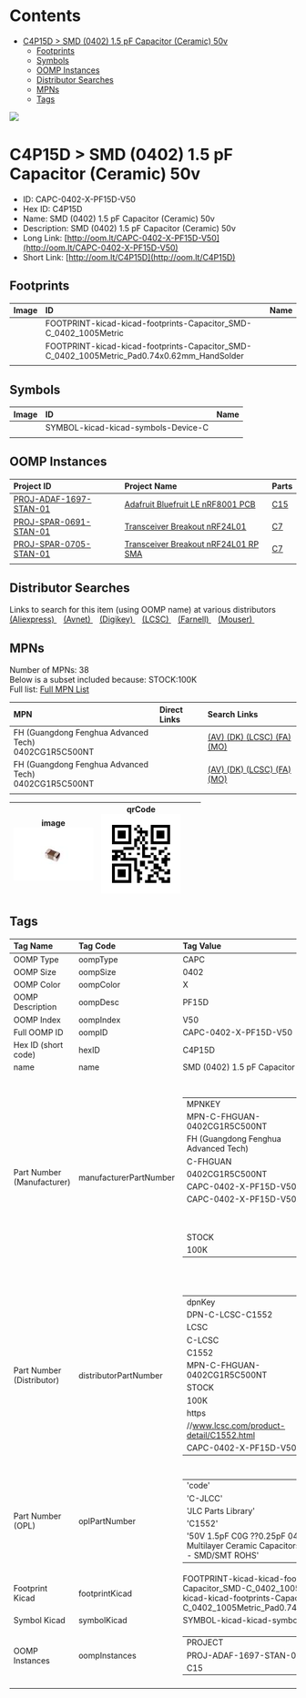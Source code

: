 



Contents
========

* [C4P15D > SMD (0402) 1.5 pF Capacitor (Ceramic) 50v](#c4p15d--smd-0402-15-pf-capacitor-ceramic-50v)
	* [Footprints](#footprints)
	* [Symbols](#symbols)
	* [OOMP Instances](#oomp-instances)
	* [Distributor Searches](#distributor-searches)
	* [MPNs](#mpns)
	* [Tags](#tags)
  
![][im]
# C4P15D > SMD (0402) 1.5 pF Capacitor (Ceramic) 50v

- ID: CAPC-0402-X-PF15D-V50
- Hex ID: C4P15D
- Name: SMD (0402) 1.5 pF Capacitor (Ceramic) 50v
- Description: SMD (0402) 1.5 pF Capacitor (Ceramic) 50v
- Long Link: [http://oom.lt/CAPC-0402-X-PF15D-V50](http://oom.lt/CAPC-0402-X-PF15D-V50)
- Short Link: [http://oom.lt/C4P15D](http://oom.lt/C4P15D)

## Footprints
  

|Image|ID|Name|
| :--- | :--- | :--- |
||FOOTPRINT-kicad-kicad-footprints-Capacitor_SMD-C_0402_1005Metric||
||FOOTPRINT-kicad-kicad-footprints-Capacitor_SMD-C_0402_1005Metric_Pad0.74x0.62mm_HandSolder||
||||

## Symbols
  

|Image|ID|Name|
| :--- | :--- | :--- |
|![]()|SYMBOL-kicad-kicad-symbols-Device-C||
||||

## OOMP Instances
  

|Project ID|Project Name|Parts|
| :--- | :--- | :--- |
|[PROJ-ADAF-1697-STAN-01](https://github.com/oomlout/oomlout_OOMP_projects_V2/tree/main/PROJ/ADAF/1697/STAN/01/)|[Adafruit Bluefruit LE nRF8001 PCB](https://github.com/oomlout/oomlout_OOMP_projects_V2/tree/main/PROJ/ADAF/1697/STAN/01/)|[C15](https://github.com/oomlout/oomlout_OOMP_projects_V2/tree/main/PROJ/ADAF/1697/STAN/01/)|
|[PROJ-SPAR-0691-STAN-01](https://github.com/oomlout/oomlout_OOMP_projects_V2/tree/main/PROJ/SPAR/0691/STAN/01/)|[Transceiver Breakout nRF24L01](https://github.com/oomlout/oomlout_OOMP_projects_V2/tree/main/PROJ/SPAR/0691/STAN/01/)|[C7](https://github.com/oomlout/oomlout_OOMP_projects_V2/tree/main/PROJ/SPAR/0691/STAN/01/)|
|[PROJ-SPAR-0705-STAN-01](https://github.com/oomlout/oomlout_OOMP_projects_V2/tree/main/PROJ/SPAR/0705/STAN/01/)|[Transceiver Breakout nRF24L01 RP SMA](https://github.com/oomlout/oomlout_OOMP_projects_V2/tree/main/PROJ/SPAR/0705/STAN/01/)|[C7](https://github.com/oomlout/oomlout_OOMP_projects_V2/tree/main/PROJ/SPAR/0705/STAN/01/)|
||||

## Distributor Searches
  
Links to search for this item (using OOMP name) at various distributors  
[(Aliexpress) ](https://www.aliexpress.com/wholesale?SearchText=1117SMD+0402+1.5+pF+Capacitor+Ceramic+50v)&nbsp;&nbsp;&nbsp;[(Avnet) ](https://www.avnet.com/shop/us/search/SMD+0402+1.5+pF+Capacitor+Ceramic+50v)&nbsp;&nbsp;&nbsp;[(Digikey) ](https://www.digikey.co.uk/en/products/result?s=SMD+0402+1.5+pF+Capacitor+Ceramic+50v)&nbsp;&nbsp;&nbsp;[(LCSC) ](https://www.lcsc.com/search?q=SMD+0402+1.5+pF+Capacitor+Ceramic+50v)&nbsp;&nbsp;&nbsp;[(Farnell) ](https://uk.farnell.com/search?st=SMD+0402+1.5+pF+Capacitor+Ceramic+50v)&nbsp;&nbsp;&nbsp;[(Mouser) ](https://www.mouser.com/c/?q=SMD+0402+1.5+pF+Capacitor+Ceramic+50v)&nbsp;&nbsp;&nbsp;
## MPNs
  
Number of MPNs: 38<br>Below is a subset included because: STOCK:100K <br>Full list: [Full MPN List](MPNLIST.md)  

|MPN|Direct Links|Search Links|
| :--- | :--- | :--- |
|FH (Guangdong Fenghua Advanced Tech)<br>0402CG1R5C500NT||[(AV) ](https://www.avnet.com/shop/us/search/0402CG1R5C500NT)[(DK) ](https://www.digikey.co.uk/products/en?keywords=0402CG1R5C500NT)[(LCSC) ](https://www.lcsc.com/search?q=0402CG1R5C500NT)[(FA) ](https://uk.farnell.com/search?st=0402CG1R5C500NT)[(MO) ](https://www.mouser.com/c/?q=0402CG1R5C500NT)|
|FH (Guangdong Fenghua Advanced Tech)<br>0402CG1R5C500NT||[(AV) ](https://www.avnet.com/shop/us/search/0402CG1R5C500NT)[(DK) ](https://www.digikey.co.uk/products/en?keywords=0402CG1R5C500NT)[(LCSC) ](https://www.lcsc.com/search?q=0402CG1R5C500NT)[(FA) ](https://uk.farnell.com/search?st=0402CG1R5C500NT)[(MO) ](https://www.mouser.com/c/?q=0402CG1R5C500NT)|
||||
  

|image<br>[![](https://raw.githubusercontent.com/oomlout/oomlout_OOMP_parts_V2/main/CAPC/0402/X/PF15D/V50/image_140.jpg)](https://github.com/oomlout/oomlout_OOMP_parts_V2/tree/main/CAPC/0402/X/PF15D/V50/image.jpg)|qrCode<br>[![](https://raw.githubusercontent.com/oomlout/oomlout_OOMP_parts_V2/main/CAPC/0402/X/PF15D/V50/qrCode_140.png)](https://github.com/oomlout/oomlout_OOMP_parts_V2/tree/main/CAPC/0402/X/PF15D/V50/qrCode.png)|||
| :---: | :---: | :---: | :---: |

## Tags
  

|Tag Name|Tag Code|Tag Value|
| :--- | :--- | :--- |
|OOMP Type|oompType|CAPC|
|OOMP Size|oompSize|0402|
|OOMP Color|oompColor|X|
|OOMP Description|oompDesc|PF15D|
|OOMP Index|oompIndex|V50|
|Full OOMP ID|oompID|CAPC-0402-X-PF15D-V50|
|Hex ID (short code)|hexID|C4P15D|
|name|name|SMD (0402) 1.5 pF Capacitor (Ceramic) 50v|
|Part Number (Manufacturer)|manufacturerPartNumber|<table><tr><td>MPNKEY</td></tr><tr><td> MPN-C-FHGUAN-0402CG1R5C500NT</td><td> MANUFACTURER</td></tr><tr><td> FH (Guangdong Fenghua Advanced Tech)</td><td> MANUCODE</td></tr><tr><td> C-FHGUAN</td><td> MPN</td></tr><tr><td> 0402CG1R5C500NT</td><td> OOMPIDPARTIAL</td></tr><tr><td> CAPC-0402-X-PF15D-V50</td><td> OOMPID</td></tr><tr><td> CAPC-0402-X-PF15D-V50</td><td> LINK</td></tr><tr><td> </td><td> DESCRIPTION</td></tr><tr><td> </td><td> TAGS</td></tr><tr><td> STOCK</td></tr><tr><td>100K</td></tr></table></td><td> <table><tr><td>MPNKEY</td></tr><tr><td> MPN-C-MURATA-GJM1555C1H1R5WB01D</td><td> MANUFACTURER</td></tr><tr><td> Murata Electronics</td><td> MANUCODE</td></tr><tr><td> C-MURATA</td><td> MPN</td></tr><tr><td> GJM1555C1H1R5WB01D</td><td> OOMPIDPARTIAL</td></tr><tr><td> CAPC-0402-X-PF15D-V50</td><td> OOMPID</td></tr><tr><td> CAPC-0402-X-PF15D-V50</td><td> LINK</td></tr><tr><td> </td><td> DESCRIPTION</td></tr><tr><td> </td><td> TAGS</td></tr><tr><td> STOCK</td></tr><tr><td>1K</td></tr></table></td><td> <table><tr><td>MPNKEY</td></tr><tr><td> MPN-C-MURATA-GRM1555C1H1R5CA01D</td><td> MANUFACTURER</td></tr><tr><td> Murata Electronics</td><td> MANUCODE</td></tr><tr><td> C-MURATA</td><td> MPN</td></tr><tr><td> GRM1555C1H1R5CA01D</td><td> OOMPIDPARTIAL</td></tr><tr><td> CAPC-0402-X-PF15D-V50</td><td> OOMPID</td></tr><tr><td> CAPC-0402-X-PF15D-V50</td><td> LINK</td></tr><tr><td> </td><td> DESCRIPTION</td></tr><tr><td> </td><td> TAGS</td></tr><tr><td> STOCK</td></tr><tr><td>1K</td></tr></table></td><td> <table><tr><td>MPNKEY</td></tr><tr><td> MPN-C-EYANGS-C0402C0G1R5C500NTB</td><td> MANUFACTURER</td></tr><tr><td> EYANG(Shenzhen Eyang Tech Development)</td><td> MANUCODE</td></tr><tr><td> C-EYANGS</td><td> MPN</td></tr><tr><td> C0402C0G1R5C500NTB</td><td> OOMPIDPARTIAL</td></tr><tr><td> CAPC-0402-X-PF15D-V50</td><td> OOMPID</td></tr><tr><td> CAPC-0402-X-PF15D-V50</td><td> LINK</td></tr><tr><td> </td><td> DESCRIPTION</td></tr><tr><td> </td><td> TAGS</td></tr><tr><td> STOCK</td></tr><tr><td>10K</td></tr></table></td><td> <table><tr><td>MPNKEY</td></tr><tr><td> MPN-C-MURATA-GCM1555C1H1R5CA16D</td><td> MANUFACTURER</td></tr><tr><td> Murata Electronics</td><td> MANUCODE</td></tr><tr><td> C-MURATA</td><td> MPN</td></tr><tr><td> GCM1555C1H1R5CA16D</td><td> OOMPIDPARTIAL</td></tr><tr><td> CAPC-0402-X-PF15D-V50</td><td> OOMPID</td></tr><tr><td> CAPC-0402-X-PF15D-V50</td><td> LINK</td></tr><tr><td> </td><td> DESCRIPTION</td></tr><tr><td> </td><td> TAGS</td></tr><tr><td> </td></tr></table></td><td> <table><tr><td>MPNKEY</td></tr><tr><td> MPN-C-DARFON-C1005NP0159CGTS</td><td> MANUFACTURER</td></tr><tr><td> Darfon Elec</td><td> MANUCODE</td></tr><tr><td> C-DARFON</td><td> MPN</td></tr><tr><td> C1005NP0159CGTS</td><td> OOMPIDPARTIAL</td></tr><tr><td> CAPC-0402-X-PF15D-V50</td><td> OOMPID</td></tr><tr><td> CAPC-0402-X-PF15D-V50</td><td> LINK</td></tr><tr><td> </td><td> DESCRIPTION</td></tr><tr><td> </td><td> TAGS</td></tr><tr><td> </td></tr></table></td><td> <table><tr><td>MPNKEY</td></tr><tr><td> MPN-C-SAMSUN-CL05C1R5CB5NNNC</td><td> MANUFACTURER</td></tr><tr><td> Samsung Electro-Mechanics</td><td> MANUCODE</td></tr><tr><td> C-SAMSUN</td><td> MPN</td></tr><tr><td> CL05C1R5CB5NNNC</td><td> OOMPIDPARTIAL</td></tr><tr><td> CAPC-0402-X-PF15D-V50</td><td> OOMPID</td></tr><tr><td> CAPC-0402-X-PF15D-V50</td><td> LINK</td></tr><tr><td> </td><td> DESCRIPTION</td></tr><tr><td> </td><td> TAGS</td></tr><tr><td> STOCK</td></tr><tr><td>1K</td></tr></table></td><td> <table><tr><td>MPNKEY</td></tr><tr><td> MPN-C-WALSIN-RF15N1R5A500CT</td><td> MANUFACTURER</td></tr><tr><td> Walsin Tech Corp</td><td> MANUCODE</td></tr><tr><td> C-WALSIN</td><td> MPN</td></tr><tr><td> RF15N1R5A500CT</td><td> OOMPIDPARTIAL</td></tr><tr><td> CAPC-0402-X-PF15D-V50</td><td> OOMPID</td></tr><tr><td> CAPC-0402-X-PF15D-V50</td><td> LINK</td></tr><tr><td> </td><td> DESCRIPTION</td></tr><tr><td> </td><td> TAGS</td></tr><tr><td> </td></tr></table></td><td> <table><tr><td>MPNKEY</td></tr><tr><td> MPN-C-YAGEO-CC0402CRNPO9BN1R5</td><td> MANUFACTURER</td></tr><tr><td> YAGEO</td><td> MANUCODE</td></tr><tr><td> C-YAGEO</td><td> MPN</td></tr><tr><td> CC0402CRNPO9BN1R5</td><td> OOMPIDPARTIAL</td></tr><tr><td> CAPC-0402-X-PF15D-V50</td><td> OOMPID</td></tr><tr><td> CAPC-0402-X-PF15D-V50</td><td> LINK</td></tr><tr><td> </td><td> DESCRIPTION</td></tr><tr><td> </td><td> TAGS</td></tr><tr><td> STOCK</td></tr><tr><td>1K</td></tr></table></td><td> <table><tr><td>MPNKEY</td></tr><tr><td> MPN-C-DARFON-C1005NP0159CGT</td><td> MANUFACTURER</td></tr><tr><td> Darfon Elec</td><td> MANUCODE</td></tr><tr><td> C-DARFON</td><td> MPN</td></tr><tr><td> C1005NP0159CGT</td><td> OOMPIDPARTIAL</td></tr><tr><td> CAPC-0402-X-PF15D-V50</td><td> OOMPID</td></tr><tr><td> CAPC-0402-X-PF15D-V50</td><td> LINK</td></tr><tr><td> </td><td> DESCRIPTION</td></tr><tr><td> </td><td> TAGS</td></tr><tr><td> </td></tr></table></td><td> <table><tr><td>MPNKEY</td></tr><tr><td> MPN-C-YAGEO-CQ0402ARNPO9BN1R5</td><td> MANUFACTURER</td></tr><tr><td> YAGEO</td><td> MANUCODE</td></tr><tr><td> C-YAGEO</td><td> MPN</td></tr><tr><td> CQ0402ARNPO9BN1R5</td><td> OOMPIDPARTIAL</td></tr><tr><td> CAPC-0402-X-PF15D-V50</td><td> OOMPID</td></tr><tr><td> CAPC-0402-X-PF15D-V50</td><td> LINK</td></tr><tr><td> </td><td> DESCRIPTION</td></tr><tr><td> </td><td> TAGS</td></tr><tr><td> STOCK</td></tr><tr><td>1K</td></tr></table></td><td> <table><tr><td>MPNKEY</td></tr><tr><td> MPN-C-TDK-CGA2B2C0G1H1R5CT0Y0F</td><td> MANUFACTURER</td></tr><tr><td> TDK</td><td> MANUCODE</td></tr><tr><td> C-TDK</td><td> MPN</td></tr><tr><td> CGA2B2C0G1H1R5CT0Y0F</td><td> OOMPIDPARTIAL</td></tr><tr><td> CAPC-0402-X-PF15D-V50</td><td> OOMPID</td></tr><tr><td> CAPC-0402-X-PF15D-V50</td><td> LINK</td></tr><tr><td> </td><td> DESCRIPTION</td></tr><tr><td> </td><td> TAGS</td></tr><tr><td> </td></tr></table></td><td> <table><tr><td>MPNKEY</td></tr><tr><td> MPN-C-TAIYOY-UMK105CG1R5CV-F</td><td> MANUFACTURER</td></tr><tr><td> Taiyo Yuden</td><td> MANUCODE</td></tr><tr><td> C-TAIYOY</td><td> MPN</td></tr><tr><td> UMK105CG1R5CV-F</td><td> OOMPIDPARTIAL</td></tr><tr><td> CAPC-0402-X-PF15D-V50</td><td> OOMPID</td></tr><tr><td> CAPC-0402-X-PF15D-V50</td><td> LINK</td></tr><tr><td> </td><td> DESCRIPTION</td></tr><tr><td> </td><td> TAGS</td></tr><tr><td> </td></tr></table></td><td> <table><tr><td>MPNKEY</td></tr><tr><td> MPN-C-WALSIN-0402N1R5C500CT</td><td> MANUFACTURER</td></tr><tr><td> Walsin Tech Corp</td><td> MANUCODE</td></tr><tr><td> C-WALSIN</td><td> MPN</td></tr><tr><td> 0402N1R5C500CT</td><td> OOMPIDPARTIAL</td></tr><tr><td> CAPC-0402-X-PF15D-V50</td><td> OOMPID</td></tr><tr><td> CAPC-0402-X-PF15D-V50</td><td> LINK</td></tr><tr><td> </td><td> DESCRIPTION</td></tr><tr><td> </td><td> TAGS</td></tr><tr><td> STOCK</td></tr><tr><td>10K</td></tr></table></td><td> <table><tr><td>MPNKEY</td></tr><tr><td> MPN-C-MURATA-GJM1555C1H1R5CB01D</td><td> MANUFACTURER</td></tr><tr><td> Murata Electronics</td><td> MANUCODE</td></tr><tr><td> C-MURATA</td><td> MPN</td></tr><tr><td> GJM1555C1H1R5CB01D</td><td> OOMPIDPARTIAL</td></tr><tr><td> CAPC-0402-X-PF15D-V50</td><td> OOMPID</td></tr><tr><td> CAPC-0402-X-PF15D-V50</td><td> LINK</td></tr><tr><td> </td><td> DESCRIPTION</td></tr><tr><td> </td><td> TAGS</td></tr><tr><td> STOCK</td></tr><tr><td>10K</td></tr></table></td><td> <table><tr><td>MPNKEY</td></tr><tr><td> MPN-C-PSAPRO-FN15N1R5C500PNG</td><td> MANUFACTURER</td></tr><tr><td> PSA(Prosperity Dielectrics)</td><td> MANUCODE</td></tr><tr><td> C-PSAPRO</td><td> MPN</td></tr><tr><td> FN15N1R5C500PNG</td><td> OOMPIDPARTIAL</td></tr><tr><td> CAPC-0402-X-PF15D-V50</td><td> OOMPID</td></tr><tr><td> CAPC-0402-X-PF15D-V50</td><td> LINK</td></tr><tr><td> </td><td> DESCRIPTION</td></tr><tr><td> </td><td> TAGS</td></tr><tr><td> </td></tr></table></td><td> <table><tr><td>MPNKEY</td></tr><tr><td> MPN-C-KYOCER-04025A1R5CAT2A</td><td> MANUFACTURER</td></tr><tr><td> Kyocera AVX</td><td> MANUCODE</td></tr><tr><td> C-KYOCER</td><td> MPN</td></tr><tr><td> 04025A1R5CAT2A</td><td> OOMPIDPARTIAL</td></tr><tr><td> CAPC-0402-X-PF15D-V50</td><td> OOMPID</td></tr><tr><td> CAPC-0402-X-PF15D-V50</td><td> LINK</td></tr><tr><td> </td><td> DESCRIPTION</td></tr><tr><td> </td><td> TAGS</td></tr><tr><td> </td></tr></table></td><td> <table><tr><td>MPNKEY</td></tr><tr><td> MPN-C-VIIYON-V1R5C0402COG500NBT</td><td> MANUFACTURER</td></tr><tr><td> VIIYONG</td><td> MANUCODE</td></tr><tr><td> C-VIIYON</td><td> MPN</td></tr><tr><td> V1R5C0402COG500NBT</td><td> OOMPIDPARTIAL</td></tr><tr><td> CAPC-0402-X-PF15D-V50</td><td> OOMPID</td></tr><tr><td> CAPC-0402-X-PF15D-V50</td><td> LINK</td></tr><tr><td> </td><td> DESCRIPTION</td></tr><tr><td> </td><td> TAGS</td></tr><tr><td> </td></tr></table></td><td> <table><tr><td>MPNKEY</td></tr><tr><td> MPN-C-VISHAY-VJ0402A1R5CLAAJ32</td><td> MANUFACTURER</td></tr><tr><td> Vishay Intertech</td><td> MANUCODE</td></tr><tr><td> C-VISHAY</td><td> MPN</td></tr><tr><td> VJ0402A1R5CLAAJ32</td><td> OOMPIDPARTIAL</td></tr><tr><td> CAPC-0402-X-PF15D-V50</td><td> OOMPID</td></tr><tr><td> CAPC-0402-X-PF15D-V50</td><td> LINK</td></tr><tr><td> </td><td> DESCRIPTION</td></tr><tr><td> </td><td> TAGS</td></tr><tr><td> </td></tr></table></td><td> <table><tr><td>MPNKEY</td></tr><tr><td> MPN-C-FHGUAN-0402CG1R5C500NT</td><td> MANUFACTURER</td></tr><tr><td> FH (Guangdong Fenghua Advanced Tech)</td><td> MANUCODE</td></tr><tr><td> C-FHGUAN</td><td> MPN</td></tr><tr><td> 0402CG1R5C500NT</td><td> OOMPIDPARTIAL</td></tr><tr><td> CAPC-0402-X-PF15D-V50</td><td> OOMPID</td></tr><tr><td> CAPC-0402-X-PF15D-V50</td><td> LINK</td></tr><tr><td> </td><td> DESCRIPTION</td></tr><tr><td> </td><td> TAGS</td></tr><tr><td> STOCK</td></tr><tr><td>100K</td></tr></table></td><td> <table><tr><td>MPNKEY</td></tr><tr><td> MPN-C-MURATA-GJM1555C1H1R5WB01D</td><td> MANUFACTURER</td></tr><tr><td> Murata Electronics</td><td> MANUCODE</td></tr><tr><td> C-MURATA</td><td> MPN</td></tr><tr><td> GJM1555C1H1R5WB01D</td><td> OOMPIDPARTIAL</td></tr><tr><td> CAPC-0402-X-PF15D-V50</td><td> OOMPID</td></tr><tr><td> CAPC-0402-X-PF15D-V50</td><td> LINK</td></tr><tr><td> </td><td> DESCRIPTION</td></tr><tr><td> </td><td> TAGS</td></tr><tr><td> STOCK</td></tr><tr><td>1K</td></tr></table></td><td> <table><tr><td>MPNKEY</td></tr><tr><td> MPN-C-MURATA-GRM1555C1H1R5CA01D</td><td> MANUFACTURER</td></tr><tr><td> Murata Electronics</td><td> MANUCODE</td></tr><tr><td> C-MURATA</td><td> MPN</td></tr><tr><td> GRM1555C1H1R5CA01D</td><td> OOMPIDPARTIAL</td></tr><tr><td> CAPC-0402-X-PF15D-V50</td><td> OOMPID</td></tr><tr><td> CAPC-0402-X-PF15D-V50</td><td> LINK</td></tr><tr><td> </td><td> DESCRIPTION</td></tr><tr><td> </td><td> TAGS</td></tr><tr><td> STOCK</td></tr><tr><td>1K</td></tr></table></td><td> <table><tr><td>MPNKEY</td></tr><tr><td> MPN-C-EYANGS-C0402C0G1R5C500NTB</td><td> MANUFACTURER</td></tr><tr><td> EYANG(Shenzhen Eyang Tech Development)</td><td> MANUCODE</td></tr><tr><td> C-EYANGS</td><td> MPN</td></tr><tr><td> C0402C0G1R5C500NTB</td><td> OOMPIDPARTIAL</td></tr><tr><td> CAPC-0402-X-PF15D-V50</td><td> OOMPID</td></tr><tr><td> CAPC-0402-X-PF15D-V50</td><td> LINK</td></tr><tr><td> </td><td> DESCRIPTION</td></tr><tr><td> </td><td> TAGS</td></tr><tr><td> STOCK</td></tr><tr><td>10K</td></tr></table></td><td> <table><tr><td>MPNKEY</td></tr><tr><td> MPN-C-MURATA-GCM1555C1H1R5CA16D</td><td> MANUFACTURER</td></tr><tr><td> Murata Electronics</td><td> MANUCODE</td></tr><tr><td> C-MURATA</td><td> MPN</td></tr><tr><td> GCM1555C1H1R5CA16D</td><td> OOMPIDPARTIAL</td></tr><tr><td> CAPC-0402-X-PF15D-V50</td><td> OOMPID</td></tr><tr><td> CAPC-0402-X-PF15D-V50</td><td> LINK</td></tr><tr><td> </td><td> DESCRIPTION</td></tr><tr><td> </td><td> TAGS</td></tr><tr><td> </td></tr></table></td><td> <table><tr><td>MPNKEY</td></tr><tr><td> MPN-C-DARFON-C1005NP0159CGTS</td><td> MANUFACTURER</td></tr><tr><td> Darfon Elec</td><td> MANUCODE</td></tr><tr><td> C-DARFON</td><td> MPN</td></tr><tr><td> C1005NP0159CGTS</td><td> OOMPIDPARTIAL</td></tr><tr><td> CAPC-0402-X-PF15D-V50</td><td> OOMPID</td></tr><tr><td> CAPC-0402-X-PF15D-V50</td><td> LINK</td></tr><tr><td> </td><td> DESCRIPTION</td></tr><tr><td> </td><td> TAGS</td></tr><tr><td> </td></tr></table></td><td> <table><tr><td>MPNKEY</td></tr><tr><td> MPN-C-SAMSUN-CL05C1R5CB5NNNC</td><td> MANUFACTURER</td></tr><tr><td> Samsung Electro-Mechanics</td><td> MANUCODE</td></tr><tr><td> C-SAMSUN</td><td> MPN</td></tr><tr><td> CL05C1R5CB5NNNC</td><td> OOMPIDPARTIAL</td></tr><tr><td> CAPC-0402-X-PF15D-V50</td><td> OOMPID</td></tr><tr><td> CAPC-0402-X-PF15D-V50</td><td> LINK</td></tr><tr><td> </td><td> DESCRIPTION</td></tr><tr><td> </td><td> TAGS</td></tr><tr><td> STOCK</td></tr><tr><td>1K</td></tr></table></td><td> <table><tr><td>MPNKEY</td></tr><tr><td> MPN-C-WALSIN-RF15N1R5A500CT</td><td> MANUFACTURER</td></tr><tr><td> Walsin Tech Corp</td><td> MANUCODE</td></tr><tr><td> C-WALSIN</td><td> MPN</td></tr><tr><td> RF15N1R5A500CT</td><td> OOMPIDPARTIAL</td></tr><tr><td> CAPC-0402-X-PF15D-V50</td><td> OOMPID</td></tr><tr><td> CAPC-0402-X-PF15D-V50</td><td> LINK</td></tr><tr><td> </td><td> DESCRIPTION</td></tr><tr><td> </td><td> TAGS</td></tr><tr><td> </td></tr></table></td><td> <table><tr><td>MPNKEY</td></tr><tr><td> MPN-C-YAGEO-CC0402CRNPO9BN1R5</td><td> MANUFACTURER</td></tr><tr><td> YAGEO</td><td> MANUCODE</td></tr><tr><td> C-YAGEO</td><td> MPN</td></tr><tr><td> CC0402CRNPO9BN1R5</td><td> OOMPIDPARTIAL</td></tr><tr><td> CAPC-0402-X-PF15D-V50</td><td> OOMPID</td></tr><tr><td> CAPC-0402-X-PF15D-V50</td><td> LINK</td></tr><tr><td> </td><td> DESCRIPTION</td></tr><tr><td> </td><td> TAGS</td></tr><tr><td> STOCK</td></tr><tr><td>1K</td></tr></table></td><td> <table><tr><td>MPNKEY</td></tr><tr><td> MPN-C-DARFON-C1005NP0159CGT</td><td> MANUFACTURER</td></tr><tr><td> Darfon Elec</td><td> MANUCODE</td></tr><tr><td> C-DARFON</td><td> MPN</td></tr><tr><td> C1005NP0159CGT</td><td> OOMPIDPARTIAL</td></tr><tr><td> CAPC-0402-X-PF15D-V50</td><td> OOMPID</td></tr><tr><td> CAPC-0402-X-PF15D-V50</td><td> LINK</td></tr><tr><td> </td><td> DESCRIPTION</td></tr><tr><td> </td><td> TAGS</td></tr><tr><td> </td></tr></table></td><td> <table><tr><td>MPNKEY</td></tr><tr><td> MPN-C-YAGEO-CQ0402ARNPO9BN1R5</td><td> MANUFACTURER</td></tr><tr><td> YAGEO</td><td> MANUCODE</td></tr><tr><td> C-YAGEO</td><td> MPN</td></tr><tr><td> CQ0402ARNPO9BN1R5</td><td> OOMPIDPARTIAL</td></tr><tr><td> CAPC-0402-X-PF15D-V50</td><td> OOMPID</td></tr><tr><td> CAPC-0402-X-PF15D-V50</td><td> LINK</td></tr><tr><td> </td><td> DESCRIPTION</td></tr><tr><td> </td><td> TAGS</td></tr><tr><td> STOCK</td></tr><tr><td>1K</td></tr></table></td><td> <table><tr><td>MPNKEY</td></tr><tr><td> MPN-C-TDK-CGA2B2C0G1H1R5CT0Y0F</td><td> MANUFACTURER</td></tr><tr><td> TDK</td><td> MANUCODE</td></tr><tr><td> C-TDK</td><td> MPN</td></tr><tr><td> CGA2B2C0G1H1R5CT0Y0F</td><td> OOMPIDPARTIAL</td></tr><tr><td> CAPC-0402-X-PF15D-V50</td><td> OOMPID</td></tr><tr><td> CAPC-0402-X-PF15D-V50</td><td> LINK</td></tr><tr><td> </td><td> DESCRIPTION</td></tr><tr><td> </td><td> TAGS</td></tr><tr><td> </td></tr></table></td><td> <table><tr><td>MPNKEY</td></tr><tr><td> MPN-C-TAIYOY-UMK105CG1R5CV-F</td><td> MANUFACTURER</td></tr><tr><td> Taiyo Yuden</td><td> MANUCODE</td></tr><tr><td> C-TAIYOY</td><td> MPN</td></tr><tr><td> UMK105CG1R5CV-F</td><td> OOMPIDPARTIAL</td></tr><tr><td> CAPC-0402-X-PF15D-V50</td><td> OOMPID</td></tr><tr><td> CAPC-0402-X-PF15D-V50</td><td> LINK</td></tr><tr><td> </td><td> DESCRIPTION</td></tr><tr><td> </td><td> TAGS</td></tr><tr><td> </td></tr></table></td><td> <table><tr><td>MPNKEY</td></tr><tr><td> MPN-C-WALSIN-0402N1R5C500CT</td><td> MANUFACTURER</td></tr><tr><td> Walsin Tech Corp</td><td> MANUCODE</td></tr><tr><td> C-WALSIN</td><td> MPN</td></tr><tr><td> 0402N1R5C500CT</td><td> OOMPIDPARTIAL</td></tr><tr><td> CAPC-0402-X-PF15D-V50</td><td> OOMPID</td></tr><tr><td> CAPC-0402-X-PF15D-V50</td><td> LINK</td></tr><tr><td> </td><td> DESCRIPTION</td></tr><tr><td> </td><td> TAGS</td></tr><tr><td> STOCK</td></tr><tr><td>10K</td></tr></table></td><td> <table><tr><td>MPNKEY</td></tr><tr><td> MPN-C-MURATA-GJM1555C1H1R5CB01D</td><td> MANUFACTURER</td></tr><tr><td> Murata Electronics</td><td> MANUCODE</td></tr><tr><td> C-MURATA</td><td> MPN</td></tr><tr><td> GJM1555C1H1R5CB01D</td><td> OOMPIDPARTIAL</td></tr><tr><td> CAPC-0402-X-PF15D-V50</td><td> OOMPID</td></tr><tr><td> CAPC-0402-X-PF15D-V50</td><td> LINK</td></tr><tr><td> </td><td> DESCRIPTION</td></tr><tr><td> </td><td> TAGS</td></tr><tr><td> STOCK</td></tr><tr><td>10K</td></tr></table></td><td> <table><tr><td>MPNKEY</td></tr><tr><td> MPN-C-PSAPRO-FN15N1R5C500PNG</td><td> MANUFACTURER</td></tr><tr><td> PSA(Prosperity Dielectrics)</td><td> MANUCODE</td></tr><tr><td> C-PSAPRO</td><td> MPN</td></tr><tr><td> FN15N1R5C500PNG</td><td> OOMPIDPARTIAL</td></tr><tr><td> CAPC-0402-X-PF15D-V50</td><td> OOMPID</td></tr><tr><td> CAPC-0402-X-PF15D-V50</td><td> LINK</td></tr><tr><td> </td><td> DESCRIPTION</td></tr><tr><td> </td><td> TAGS</td></tr><tr><td> </td></tr></table></td><td> <table><tr><td>MPNKEY</td></tr><tr><td> MPN-C-KYOCER-04025A1R5CAT2A</td><td> MANUFACTURER</td></tr><tr><td> Kyocera AVX</td><td> MANUCODE</td></tr><tr><td> C-KYOCER</td><td> MPN</td></tr><tr><td> 04025A1R5CAT2A</td><td> OOMPIDPARTIAL</td></tr><tr><td> CAPC-0402-X-PF15D-V50</td><td> OOMPID</td></tr><tr><td> CAPC-0402-X-PF15D-V50</td><td> LINK</td></tr><tr><td> </td><td> DESCRIPTION</td></tr><tr><td> </td><td> TAGS</td></tr><tr><td> </td></tr></table></td><td> <table><tr><td>MPNKEY</td></tr><tr><td> MPN-C-VIIYON-V1R5C0402COG500NBT</td><td> MANUFACTURER</td></tr><tr><td> VIIYONG</td><td> MANUCODE</td></tr><tr><td> C-VIIYON</td><td> MPN</td></tr><tr><td> V1R5C0402COG500NBT</td><td> OOMPIDPARTIAL</td></tr><tr><td> CAPC-0402-X-PF15D-V50</td><td> OOMPID</td></tr><tr><td> CAPC-0402-X-PF15D-V50</td><td> LINK</td></tr><tr><td> </td><td> DESCRIPTION</td></tr><tr><td> </td><td> TAGS</td></tr><tr><td> </td></tr></table></td><td> <table><tr><td>MPNKEY</td></tr><tr><td> MPN-C-VISHAY-VJ0402A1R5CLAAJ32</td><td> MANUFACTURER</td></tr><tr><td> Vishay Intertech</td><td> MANUCODE</td></tr><tr><td> C-VISHAY</td><td> MPN</td></tr><tr><td> VJ0402A1R5CLAAJ32</td><td> OOMPIDPARTIAL</td></tr><tr><td> CAPC-0402-X-PF15D-V50</td><td> OOMPID</td></tr><tr><td> CAPC-0402-X-PF15D-V50</td><td> LINK</td></tr><tr><td> </td><td> DESCRIPTION</td></tr><tr><td> </td><td> TAGS</td></tr><tr><td> </td></tr></table>|
|Part Number (Distributor)|distributorPartNumber|<table><tr><td>dpnKey</td></tr><tr><td> DPN-C-LCSC-C1552</td><td> DISTRIBUTOR</td></tr><tr><td> LCSC</td><td> DISTRCODE</td></tr><tr><td> C-LCSC</td><td> DPN</td></tr><tr><td> C1552</td><td> MPN</td></tr><tr><td> MPN-C-FHGUAN-0402CG1R5C500NT</td><td> TAGS</td></tr><tr><td> STOCK</td></tr><tr><td>100K</td><td> LINK</td></tr><tr><td> https</td></tr><tr><td>//www.lcsc.com/product-detail/C1552.html</td><td> OOMPID</td></tr><tr><td> CAPC-0402-X-PF15D-V50</td></tr></table></td><td> <table><tr><td>dpnKey</td></tr><tr><td> DPN-C-LCSC-C76901</td><td> DISTRIBUTOR</td></tr><tr><td> LCSC</td><td> DISTRCODE</td></tr><tr><td> C-LCSC</td><td> DPN</td></tr><tr><td> C76901</td><td> MPN</td></tr><tr><td> MPN-C-MURATA-GJM1555C1H1R5WB01D</td><td> TAGS</td></tr><tr><td> STOCK</td></tr><tr><td>1K</td><td> LINK</td></tr><tr><td> https</td></tr><tr><td>//www.lcsc.com/product-detail/C76901.html</td><td> OOMPID</td></tr><tr><td> CAPC-0402-X-PF15D-V50</td></tr></table></td><td> <table><tr><td>dpnKey</td></tr><tr><td> DPN-C-LCSC-C76958</td><td> DISTRIBUTOR</td></tr><tr><td> LCSC</td><td> DISTRCODE</td></tr><tr><td> C-LCSC</td><td> DPN</td></tr><tr><td> C76958</td><td> MPN</td></tr><tr><td> MPN-C-MURATA-GRM1555C1H1R5CA01D</td><td> TAGS</td></tr><tr><td> STOCK</td></tr><tr><td>1K</td><td> LINK</td></tr><tr><td> https</td></tr><tr><td>//www.lcsc.com/product-detail/C76958.html</td><td> OOMPID</td></tr><tr><td> CAPC-0402-X-PF15D-V50</td></tr></table></td><td> <table><tr><td>dpnKey</td></tr><tr><td> DPN-C-LCSC-C115615</td><td> DISTRIBUTOR</td></tr><tr><td> LCSC</td><td> DISTRCODE</td></tr><tr><td> C-LCSC</td><td> DPN</td></tr><tr><td> C115615</td><td> MPN</td></tr><tr><td> MPN-C-EYANGS-C0402C0G1R5C500NTB</td><td> TAGS</td></tr><tr><td> STOCK</td></tr><tr><td>10K</td><td> LINK</td></tr><tr><td> https</td></tr><tr><td>//www.lcsc.com/product-detail/C115615.html</td><td> OOMPID</td></tr><tr><td> CAPC-0402-X-PF15D-V50</td></tr></table></td><td> <table><tr><td>dpnKey</td></tr><tr><td> DPN-C-LCSC-C126501</td><td> DISTRIBUTOR</td></tr><tr><td> LCSC</td><td> DISTRCODE</td></tr><tr><td> C-LCSC</td><td> DPN</td></tr><tr><td> C126501</td><td> MPN</td></tr><tr><td> MPN-C-MURATA-GCM1555C1H1R5CA16D</td><td> TAGS</td></tr><tr><td> </td><td> LINK</td></tr><tr><td> https</td></tr><tr><td>//www.lcsc.com/product-detail/C126501.html</td><td> OOMPID</td></tr><tr><td> CAPC-0402-X-PF15D-V50</td></tr></table></td><td> <table><tr><td>dpnKey</td></tr><tr><td> DPN-C-LCSC-C147344</td><td> DISTRIBUTOR</td></tr><tr><td> LCSC</td><td> DISTRCODE</td></tr><tr><td> C-LCSC</td><td> DPN</td></tr><tr><td> C147344</td><td> MPN</td></tr><tr><td> MPN-C-DARFON-C1005NP0159CGTS</td><td> TAGS</td></tr><tr><td> </td><td> LINK</td></tr><tr><td> https</td></tr><tr><td>//www.lcsc.com/product-detail/C147344.html</td><td> OOMPID</td></tr><tr><td> CAPC-0402-X-PF15D-V50</td></tr></table></td><td> <table><tr><td>dpnKey</td></tr><tr><td> DPN-C-LCSC-C170150</td><td> DISTRIBUTOR</td></tr><tr><td> LCSC</td><td> DISTRCODE</td></tr><tr><td> C-LCSC</td><td> DPN</td></tr><tr><td> C170150</td><td> MPN</td></tr><tr><td> MPN-C-SAMSUN-CL05C1R5CB5NNNC</td><td> TAGS</td></tr><tr><td> STOCK</td></tr><tr><td>1K</td><td> LINK</td></tr><tr><td> https</td></tr><tr><td>//www.lcsc.com/product-detail/C170150.html</td><td> OOMPID</td></tr><tr><td> CAPC-0402-X-PF15D-V50</td></tr></table></td><td> <table><tr><td>dpnKey</td></tr><tr><td> DPN-C-LCSC-C172850</td><td> DISTRIBUTOR</td></tr><tr><td> LCSC</td><td> DISTRCODE</td></tr><tr><td> C-LCSC</td><td> DPN</td></tr><tr><td> C172850</td><td> MPN</td></tr><tr><td> MPN-C-WALSIN-RF15N1R5A500CT</td><td> TAGS</td></tr><tr><td> </td><td> LINK</td></tr><tr><td> https</td></tr><tr><td>//www.lcsc.com/product-detail/C172850.html</td><td> OOMPID</td></tr><tr><td> CAPC-0402-X-PF15D-V50</td></tr></table></td><td> <table><tr><td>dpnKey</td></tr><tr><td> DPN-C-LCSC-C189471</td><td> DISTRIBUTOR</td></tr><tr><td> LCSC</td><td> DISTRCODE</td></tr><tr><td> C-LCSC</td><td> DPN</td></tr><tr><td> C189471</td><td> MPN</td></tr><tr><td> MPN-C-YAGEO-CC0402CRNPO9BN1R5</td><td> TAGS</td></tr><tr><td> STOCK</td></tr><tr><td>1K</td><td> LINK</td></tr><tr><td> https</td></tr><tr><td>//www.lcsc.com/product-detail/C189471.html</td><td> OOMPID</td></tr><tr><td> CAPC-0402-X-PF15D-V50</td></tr></table></td><td> <table><tr><td>dpnKey</td></tr><tr><td> DPN-C-LCSC-C258488</td><td> DISTRIBUTOR</td></tr><tr><td> LCSC</td><td> DISTRCODE</td></tr><tr><td> C-LCSC</td><td> DPN</td></tr><tr><td> C258488</td><td> MPN</td></tr><tr><td> MPN-C-DARFON-C1005NP0159CGT</td><td> TAGS</td></tr><tr><td> </td><td> LINK</td></tr><tr><td> https</td></tr><tr><td>//www.lcsc.com/product-detail/C258488.html</td><td> OOMPID</td></tr><tr><td> CAPC-0402-X-PF15D-V50</td></tr></table></td><td> <table><tr><td>dpnKey</td></tr><tr><td> DPN-C-LCSC-C326064</td><td> DISTRIBUTOR</td></tr><tr><td> LCSC</td><td> DISTRCODE</td></tr><tr><td> C-LCSC</td><td> DPN</td></tr><tr><td> C326064</td><td> MPN</td></tr><tr><td> MPN-C-YAGEO-CQ0402ARNPO9BN1R5</td><td> TAGS</td></tr><tr><td> STOCK</td></tr><tr><td>1K</td><td> LINK</td></tr><tr><td> https</td></tr><tr><td>//www.lcsc.com/product-detail/C326064.html</td><td> OOMPID</td></tr><tr><td> CAPC-0402-X-PF15D-V50</td></tr></table></td><td> <table><tr><td>dpnKey</td></tr><tr><td> DPN-C-LCSC-C342942</td><td> DISTRIBUTOR</td></tr><tr><td> LCSC</td><td> DISTRCODE</td></tr><tr><td> C-LCSC</td><td> DPN</td></tr><tr><td> C342942</td><td> MPN</td></tr><tr><td> MPN-C-TDK-CGA2B2C0G1H1R5CT0Y0F</td><td> TAGS</td></tr><tr><td> </td><td> LINK</td></tr><tr><td> https</td></tr><tr><td>//www.lcsc.com/product-detail/C342942.html</td><td> OOMPID</td></tr><tr><td> CAPC-0402-X-PF15D-V50</td></tr></table></td><td> <table><tr><td>dpnKey</td></tr><tr><td> DPN-C-LCSC-C386130</td><td> DISTRIBUTOR</td></tr><tr><td> LCSC</td><td> DISTRCODE</td></tr><tr><td> C-LCSC</td><td> DPN</td></tr><tr><td> C386130</td><td> MPN</td></tr><tr><td> MPN-C-TAIYOY-UMK105CG1R5CV-F</td><td> TAGS</td></tr><tr><td> </td><td> LINK</td></tr><tr><td> https</td></tr><tr><td>//www.lcsc.com/product-detail/C386130.html</td><td> OOMPID</td></tr><tr><td> CAPC-0402-X-PF15D-V50</td></tr></table></td><td> <table><tr><td>dpnKey</td></tr><tr><td> DPN-C-LCSC-C387975</td><td> DISTRIBUTOR</td></tr><tr><td> LCSC</td><td> DISTRCODE</td></tr><tr><td> C-LCSC</td><td> DPN</td></tr><tr><td> C387975</td><td> MPN</td></tr><tr><td> MPN-C-WALSIN-0402N1R5C500CT</td><td> TAGS</td></tr><tr><td> STOCK</td></tr><tr><td>10K</td><td> LINK</td></tr><tr><td> https</td></tr><tr><td>//www.lcsc.com/product-detail/C387975.html</td><td> OOMPID</td></tr><tr><td> CAPC-0402-X-PF15D-V50</td></tr></table></td><td> <table><tr><td>dpnKey</td></tr><tr><td> DPN-C-LCSC-C408127</td><td> DISTRIBUTOR</td></tr><tr><td> LCSC</td><td> DISTRCODE</td></tr><tr><td> C-LCSC</td><td> DPN</td></tr><tr><td> C408127</td><td> MPN</td></tr><tr><td> MPN-C-MURATA-GJM1555C1H1R5CB01D</td><td> TAGS</td></tr><tr><td> STOCK</td></tr><tr><td>10K</td><td> LINK</td></tr><tr><td> https</td></tr><tr><td>//www.lcsc.com/product-detail/C408127.html</td><td> OOMPID</td></tr><tr><td> CAPC-0402-X-PF15D-V50</td></tr></table></td><td> <table><tr><td>dpnKey</td></tr><tr><td> DPN-C-LCSC-C525203</td><td> DISTRIBUTOR</td></tr><tr><td> LCSC</td><td> DISTRCODE</td></tr><tr><td> C-LCSC</td><td> DPN</td></tr><tr><td> C525203</td><td> MPN</td></tr><tr><td> MPN-C-PSAPRO-FN15N1R5C500PNG</td><td> TAGS</td></tr><tr><td> </td><td> LINK</td></tr><tr><td> https</td></tr><tr><td>//www.lcsc.com/product-detail/C525203.html</td><td> OOMPID</td></tr><tr><td> CAPC-0402-X-PF15D-V50</td></tr></table></td><td> <table><tr><td>dpnKey</td></tr><tr><td> DPN-C-LCSC-C597019</td><td> DISTRIBUTOR</td></tr><tr><td> LCSC</td><td> DISTRCODE</td></tr><tr><td> C-LCSC</td><td> DPN</td></tr><tr><td> C597019</td><td> MPN</td></tr><tr><td> MPN-C-KYOCER-04025A1R5CAT2A</td><td> TAGS</td></tr><tr><td> </td><td> LINK</td></tr><tr><td> https</td></tr><tr><td>//www.lcsc.com/product-detail/C597019.html</td><td> OOMPID</td></tr><tr><td> CAPC-0402-X-PF15D-V50</td></tr></table></td><td> <table><tr><td>dpnKey</td></tr><tr><td> DPN-C-LCSC-C609899</td><td> DISTRIBUTOR</td></tr><tr><td> LCSC</td><td> DISTRCODE</td></tr><tr><td> C-LCSC</td><td> DPN</td></tr><tr><td> C609899</td><td> MPN</td></tr><tr><td> MPN-C-VIIYON-V1R5C0402COG500NBT</td><td> TAGS</td></tr><tr><td> </td><td> LINK</td></tr><tr><td> https</td></tr><tr><td>//www.lcsc.com/product-detail/C609899.html</td><td> OOMPID</td></tr><tr><td> CAPC-0402-X-PF15D-V50</td></tr></table></td><td> <table><tr><td>dpnKey</td></tr><tr><td> DPN-C-LCSC-C1514400</td><td> DISTRIBUTOR</td></tr><tr><td> LCSC</td><td> DISTRCODE</td></tr><tr><td> C-LCSC</td><td> DPN</td></tr><tr><td> C1514400</td><td> MPN</td></tr><tr><td> MPN-C-VISHAY-VJ0402A1R5CLAAJ32</td><td> TAGS</td></tr><tr><td> </td><td> LINK</td></tr><tr><td> https</td></tr><tr><td>//www.lcsc.com/product-detail/C1514400.html</td><td> OOMPID</td></tr><tr><td> CAPC-0402-X-PF15D-V50</td></tr></table>|
|Part Number (OPL)|oplPartNumber|<table><tr><td>'code'</td></tr><tr><td> 'C-JLCC'</td><td> 'name'</td></tr><tr><td> 'JLC Parts Library'</td><td> 'partID'</td></tr><tr><td> 'C1552'</td><td> 'partName'</td></tr><tr><td> '50V 1.5pF C0G ??0.25pF 0402  Multilayer Ceramic Capacitors MLCC - SMD/SMT ROHS'</td></tr></table>|
|Footprint Kicad|footprintKicad|FOOTPRINT-kicad-kicad-footprints-Capacitor_SMD-C_0402_1005Metric, FOOTPRINT-kicad-kicad-footprints-Capacitor_SMD-C_0402_1005Metric_Pad0.74x0.62mm_HandSolder|
|Symbol Kicad|symbolKicad|SYMBOL-kicad-kicad-symbols-Device-C|
|OOMP Instances|oompInstances|<table><tr><td>PROJECT</td></tr><tr><td> PROJ-ADAF-1697-STAN-01</td><td> ID</td></tr><tr><td> C15</td></tr></table></td><td> <table><tr><td>PROJECT</td></tr><tr><td> PROJ-SPAR-0691-STAN-01</td><td> ID</td></tr><tr><td> C7</td></tr></table></td><td> <table><tr><td>PROJECT</td></tr><tr><td> PROJ-SPAR-0705-STAN-01</td><td> ID</td></tr><tr><td> C7</td></tr></table>|
||||



[im]: image_450.jpg
